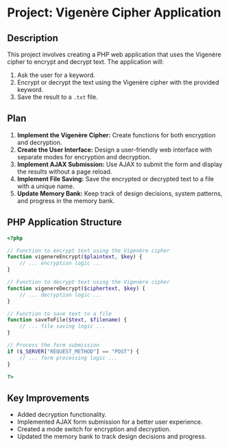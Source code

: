 # Project: Vigenère Cipher Application

## Description

This project involves creating a PHP web application that uses the Vigenère cipher to encrypt and decrypt text. The application will:

1.  Ask the user for a keyword.
2.  Encrypt or decrypt the text using the Vigenère cipher with the provided keyword.
3.  Save the result to a `.txt` file.

## Plan

1.  **Implement the Vigenère Cipher:** Create functions for both encryption and decryption.
2.  **Create the User Interface:** Design a user-friendly web interface with separate modes for encryption and decryption.
3.  **Implement AJAX Submission:** Use AJAX to submit the form and display the results without a page reload.
4.  **Implement File Saving:** Save the encrypted or decrypted text to a file with a unique name.
5.  **Update Memory Bank:** Keep track of design decisions, system patterns, and progress in the memory bank.

## PHP Application Structure

```php
<?php

// Function to encrypt text using the Vigenère cipher
function vigenereEncrypt($plaintext, $key) {
    // ... encryption logic ...
}

// Function to decrypt text using the Vigenère cipher
function vigenereDecrypt($ciphertext, $key) {
    // ... decryption logic ...
}

// Function to save text to a file
function saveToFile($text, $filename) {
    // ... file saving logic ...
}

// Process the form submission
if ($_SERVER["REQUEST_METHOD"] == "POST") {
    // ... form processing logic ...
}

?>
```

## Key Improvements

*   Added decryption functionality.
*   Implemented AJAX form submission for a better user experience.
*   Created a mode switch for encryption and decryption.
*   Updated the memory bank to track design decisions and progress.